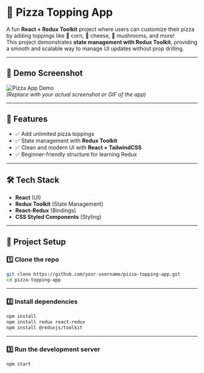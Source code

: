 # 🍕 Pizza Topping App

A fun **React + Redux Toolkit** project where users can customize their pizza by adding toppings like 🌽 corn, 🧀 cheese, 🍄 mushrooms, and more!  
This project demonstrates **state management with Redux Toolkit**, providing a smooth and scalable way to manage UI updates without prop drilling.

---

## 📸 Demo Screenshot
![Pizza App Demo](./screenshot.png)  
*(Replace with your actual screenshot or GIF of the app)*

---

## 🚀 Features
- ✅ Add unlimited pizza toppings  
- ✅ State management with **Redux Toolkit**  
- ✅ Clean and modern UI with **React + TailwindCSS**  
- ✅ Beginner-friendly structure for learning Redux  

---

## 🛠 Tech Stack
- **React** (UI)  
- **Redux Toolkit** (State Management)  
- **React-Redux** (Bindings)  
- **CSS Styled Components** (Styling)  

---

## 📂 Project Setup

### 1️⃣ Clone the repo
```bash
git clone https://github.com/your-username/pizza-topping-app.git
cd pizza-topping-app
```

---

### 2️⃣ Install dependencies
```bash
npm install
npm install redux react-redux
npm install @reduxjs/toolkit
```

---

### 3️⃣ Run the development server
```bash
npm start
```
